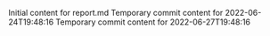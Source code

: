 Initial content for report.md
Temporary commit content for 2022-06-24T19:48:16
Temporary commit content for 2022-06-27T19:48:16
